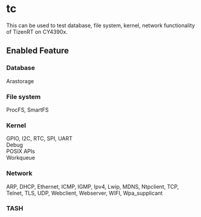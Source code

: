 # tc
 This can be used to test database, file system, kernel, network functionality of TizenRT on CY4390x.

## Enabled Feature
### Database
  Arastorage

### File system
  ProcFS, SmartFS

### Kernel
  GPIO, I2C, RTC, SPI, UART  
  Debug  
  POSIX APIs  
  Workqueue

### Network
  ARP, DHCP, Ethernet, ICMP, IGMP, Ipv4, Lwip, MDNS, Ntpclient, TCP, Telnet, TLS, UDP, Webclient, Webserver, WIFI, Wpa_supplicant

### TASH
